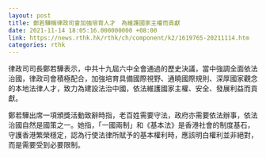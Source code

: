 ```yaml
---
layout: post
title: 鄭若驊稱律政司會加強培育人才　為維護國家主權而貢獻
date: 2021-11-14 18:05:16.000000000 +08:00
link: https://news.rthk.hk/rthk/ch/component/k2/1619765-20211114.htm
categories: rthk
---
```


律政司司長鄭若驊表示，中共十九屆六中全會通過的歷史決議，當中強調全面依法治國，律政司會積極配合，加強培育具備國際視野、通曉國際規則、深厚國家觀念的本地法律人才，致力為建設法治中國，依法維護國家主權、安全、發展利益而貢獻。

鄭若驊出席一項頒獎活動致辭時指，老百姓需要守法，政府亦需要依法辦事，依法治國自然是國策之一。她指，「一國兩制」和《基本法》是香港社會的制度基石，守護香港繁榮穩定，認為行使法律所賦予的基本權利時，應該明白權利並非絕對，而是需要受到必要限制。
